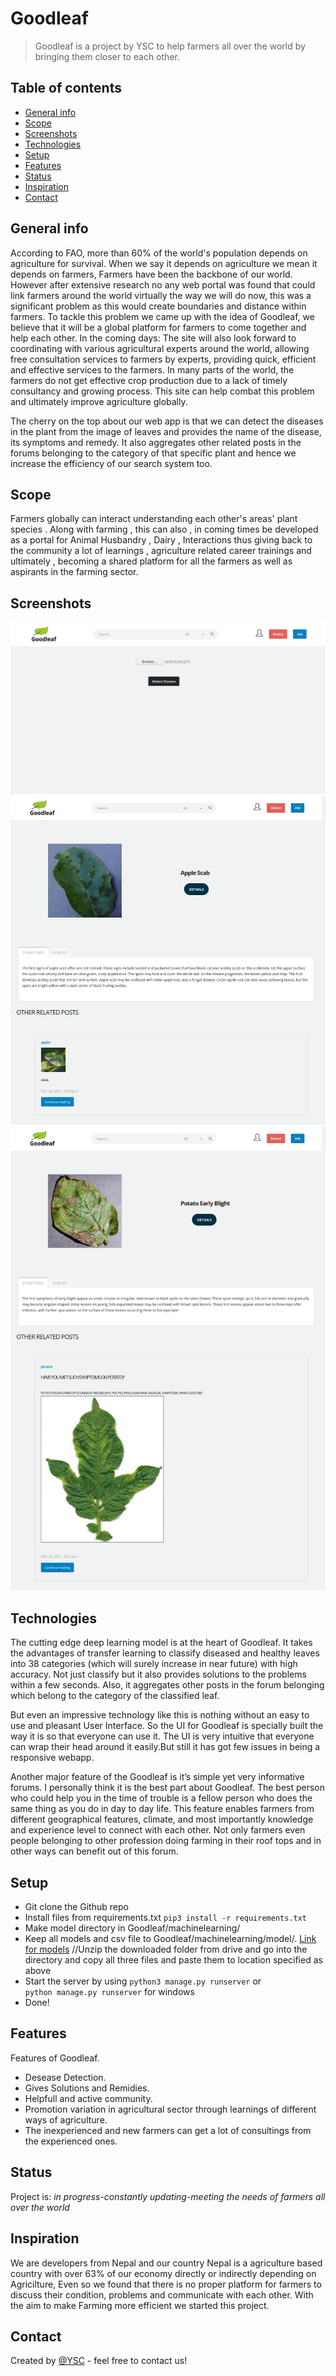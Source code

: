 # Goodleaf
> Goodleaf is a project by YSC to help farmers all over the world by bringing them closer to each other. 

## Table of contents
* [General info](#general-info)
* [Scope](#scope)
* [Screenshots](#screenshots)
* [Technologies](#technologies)
* [Setup](#setup)
* [Features](#features)
* [Status](#status)
* [Inspiration](#inspiration)
* [Contact](#contact)

## General info
According to FAO, more than 60% of the world's population depends on agriculture for survival. When we say it depends on agriculture we mean it depends on farmers, Farmers have been the backbone of our world. However after extensive research no any web portal was found that could link farmers around the world virtually the way we will do now, this was a significant problem as this would create boundaries and distance within farmers. To tackle this problem we came up with the idea of Goodleaf, we believe that it will be a global platform for farmers to come together and help each other. In the coming days: The site will also look forward to coordinating with various agricultural experts around the world, allowing free consultation services to farmers by experts, providing quick, efficient and effective services to the farmers. In many parts of the world, the farmers do not get effective crop production due to a lack of timely consultancy and growing process. This site can help combat this problem and ultimately improve agriculture globally.

The cherry on the top about our web app is that we can detect the diseases in the plant from the image of leaves and provides the name of the disease, its symptoms and remedy. It also aggregates other related posts in the forums belonging to the category of that specific plant and hence we increase the efficiency of our search system too. 

## Scope
Farmers globally can interact understanding each other's areas' plant species . 
Along with farming , this can also , in coming times be developed as a portal for Animal Husbandry , Dairy , Interactions  thus giving back to the community a lot of learnings , agriculture related career trainings and ultimately , becoming a shared platform for all the farmers as well as aspirants in the farming sector.

## Screenshots
![Upload-Page](/images/screenshot.png)
![Another-Thing](/images/screenshot2.png)
![Another-Thing](/images/screenshot3.png)


## Technologies
The cutting edge deep learning model is at the heart of Goodleaf. It takes the advantages of transfer learning to classify diseased and healthy leaves into 38 categories (which will surely increase in near future) with high accuracy. Not just classify but it also provides solutions to the problems within a few seconds. Also, it aggregates other posts in the forum belonging which belong to the category of the classified leaf.

But even an impressive technology like this is nothing without an easy to use and pleasant User Interface. So the UI for Goodleaf is specially built the way it is so that everyone can use it. The UI is very intuitive that everyone can wrap their head around it easily.But still it has got few issues in being a responsive webapp.

Another major feature of the Goodleaf is it’s simple yet very informative forums. I personally think it is the best part about Goodleaf. The best person who could help you in the time of trouble is a fellow person who does the same thing as you do in day to day life. This feature enables farmers from different geographical features, climate, and most importantly knowledge and experience level to connect with each other. Not only farmers even people belonging to other profession doing farming in their roof tops and in other ways can benefit out of this forum.

## Setup
* Git clone the Github repo
* Install files from requirements.txt
`pip3 install -r requirements.txt`
* Make model directory in Goodleaf/machinelearning/
* Keep all models and csv file to Goodleaf/machinelearning/model/. [Link for models](https://drive.google.com/drive/folders/1qeDUhN-yaSNZ4Ii-N0SDDHfGQE5KrBH5?usp=sharing) //Unzip the downloaded folder from drive and go into the directory and copy all three files and paste them to location specified as above
* Start the server by using 
`python3 manage.py runserver`
  or   
`python manage.py runserver`
for windows
* Done!

## Features
Features of Goodleaf.
* Desease Detection.
* Gives Solutions and Remidies.
* Helpfull and active community.
* Promotion variation in agricultural sector through learnings of different ways of agriculture.
* The inexperienced and new farmers can get  a lot of consultings from the experienced ones.

## Status
Project is: _in progress-constantly updating-meeting the needs of farmers all over the world_

## Inspiration
We are developers from Nepal and our country Nepal is a agriculture based country with over 63% of our economy directly or indirectly depending on Agricilture, Even so we found that there is no proper platform for farmers to discuss their condition, problems and communicate with each other. With the aim to make Farming more efficient we started this project.

## Contact
Created by [@YSC](https://www.ysc-nepal.org/contact) - feel free to contact us!
